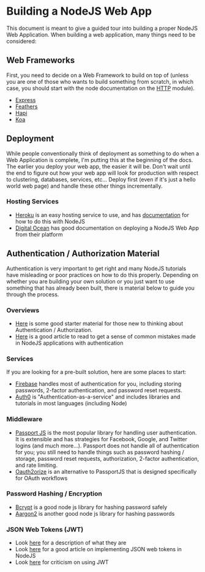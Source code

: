 # Building a NodeJS Web App

This document is meant to give a guided tour into building a proper NodeJS Web Application. When building a web application, many things need to be considered:

## Web Frameworks

First, you need to decide on a Web Framework to build on top of (unless you are one of those who wants to build something from scratch, in which case, you should start with the node documentation on the [HTTP](https://nodejs.org/api/http.html) module).

- [Express](https://expressjs.com/)
- [Feathers](https://feathersjs.com/)
- [Hapi](https://hapijs.com/)
- [Koa](https://koajs.com/)

## Deployment

While people conventionally think of deployment as something to do when a Web Application is complete, I'm putting this at the beginning of the docs. The earlier you deploy your web app, the easier it will be. Don't wait until the end to figure out how your web app will look for production with respect to clustering, databases, services, etc... Deploy first (even if it's just a hello world web page) and handle these other things incrementally.

### Hosting Services

- [Heroku](https://www.heroku.com) is an easy hosting service to use, and has [documentation](https://devcenter.heroku.com/articles/getting-started-with-nodejs) for how to do this with NodeJS
- [Digital Ocean](https://www.digitalocean.com/community/tutorials/how-to-set-up-a-node-js-application-for-production-on-ubuntu-16-04) has good documentation on deploying a NodeJS Web App from their platform

## Authentication / Authorization Material

Authentication is very important to get right and many NodeJS tutorials have misleading or poor practices on how to do this properly. Depending on whether you are building your own solution or you just want to use something that has already been built, there is material below to guide you through the process.

### Overviews
- [Here](https://www.ryadel.com/en/user-authentication-authorization-web-development-login-auth-identity/) is some good starter material for those new to thinking about Authentication / Authorization.
- [Here](https://hackernoon.com/your-node-js-authentication-tutorial-is-wrong-f1a3bf831a46) is a good article to read to get a sense of common mistakes made in NodeJS applications with authentication

### Services

If you are looking for a pre-built solution, here are some places to start:

- [Firebase](https://firebase.google.com/) handles most of authentication for you, including storing passwords, 2-factor authentication, and password reset requests.
- [Auth0](https://auth0.com/) is "Authentication-as-a-service" and includes libraries and tutorials in most languages (including Node)

### Middleware

- [Passport JS](http://www.passportjs.org/) is the most popular library for handling user authentication. It is extensible and has strategies for Facebook, Google, and Twitter logins (and much more...). Passport does not handle all of authentication for you; you still need to handle things such as password hashing / storage, password reset requests, authorization, 2-factor authentication, and rate limiting.
- [Oauth2orize](https://github.com/jaredhanson/oauth2orize) is an alternative to PassportJS that is designed specifically for OAuth workflows

### Password Hashing / Encryption

- [Bcrypt](https://www.npmjs.com/package/bcrypt) is a good node js library for hashing password safely
- [Aargon2](https://www.npmjs.com/package/argon2) is another good node js library for hashing passwords

### JSON Web Tokens (JWT)

- Look [here](https://jwt.io/) for a description of what they are
- Look [here](https://medium.com/@siddharthac6/json-web-token-jwt-the-right-way-of-implementing-with-node-js-65b8915d550e) for a good article on implementing JSON web tokens in NodeJS
- Look [here](https://news.ycombinator.com/item?id=13866883) for criticism on using JWT
